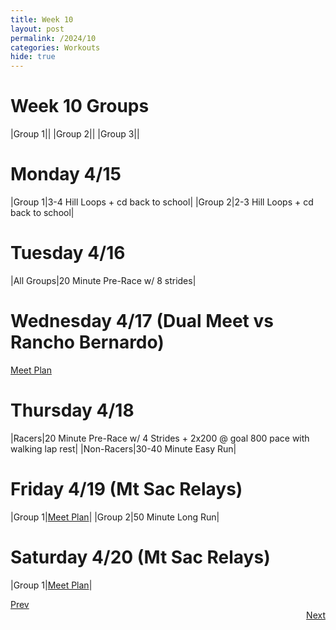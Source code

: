 ```yaml
---
title: Week 10
layout: post
permalink: /2024/10
categories: Workouts
hide: true
---
```



# Week 10 Groups

|Group 1||
|Group 2||
|Group 3||

# Monday 4/15

|Group 1|3-4 Hill Loops + cd back to school|
|Group 2|2-3 Hill Loops + cd back to school|

# Tuesday 4/16

|All Groups|20 Minute Pre-Race w/ 8 strides|

# Wednesday 4/17 (Dual Meet vs Rancho Bernardo) 

[Meet Plan]({{site.baseurl}}/2024/RB)

# Thursday 4/18

|Racers|20 Minute Pre-Race w/ 4 Strides + 2x200 @ goal 800 pace with walking lap rest|
|Non-Racers|30-40 Minute Easy Run|

# Friday 4/19 (Mt Sac Relays)

|Group 1|[Meet Plan]({{site.baseurl}}/2024/MSR)|
|Group 2|50 Minute Long Run|

# Saturday 4/20 (Mt Sac Relays)

|Group 1|[Meet Plan]({{site.baseurl}}/2024/MSR)|

<div style="text-align: left"> <a href="{{site.baseurl}}/2024/9">Prev</a></div> 
<div style="text-align: right"> <a href="{{site.baseurl}}/2024/11">Next</a></div>